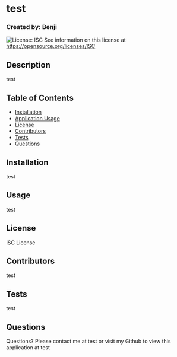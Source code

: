 # test
  ### Created by: Benji

  ![License: ISC](https://img.shields.io/badge/License-ISC-blue.svg)
See information on this license at https://opensource.org/licenses/ISC
  

  ## Description
  test

  ## Table of Contents
  - [Installation](#installation)
  - [Application Usage](#usage)
  - [License](#license)
  - [Contributors](#contributors)
  - [Tests](#tests)
  - [Questions](#questions)

  ## Installation
  test

  ## Usage
  test

  ## License
  ISC License

  ## Contributors
  test

  ## Tests
  test

  ## Questions
  Questions? Please contact me at test or visit my Github to view this application at test
